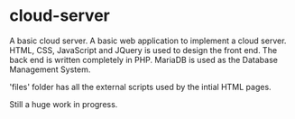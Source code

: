# cloud-server
A basic cloud server. 
A basic web application to implement a cloud server. 
HTML, CSS, JavaScript and JQuery is used to design the front end. The back end is written completely in PHP. MariaDB is used as 
the Database Management System.

'files' folder has all the external scripts used by the intial HTML pages. 

Still a huge work in progress.
